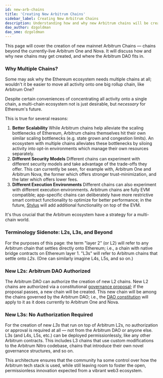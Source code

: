 ```yaml
---
id: new-arb-chains
title: 'Creating New Arbitrum Chains'
sidebar_label: Creating New Arbitrum Chains
description: Understanding how and why new Arbitrum chains will be created
dao_author: dzgoldman
dao_sme: dzgoldman
---
```


This page will cover the creation of new mainnet Arbitrum Chains — chains beyond the currently-live <a data-quicklook-from='arbitrum-one'>Arbitrum One </a> and <a data-quicklook-from='arbitrum-nova'>Nova</a>. It will discuss how and why new chains may get created, and where the <a data-quicklook-from='arbitrum-dao'>Arbitrum DAO</a> fits in.

### Why Multiple Chains?

Some may ask why the Ethereum ecosystem needs multiple chains at all; wouldn't it be easier to move all activity onto one big <a data-quicklook-from='arbitrum-rollup-chain'>rollup</a> chain, like Arbitrum One?

Despite certain conveniences of concentrating all activity onto a single chain, a multi-chain ecosystem not is just desirable, but _necessary_ for Ethereum's future.

This is true for several reasons:

1. **Better Scalability** While Arbitrum chains help alleviate the scaling bottlenecks of Ethereum, Arbitrum chains themselves hit their own similar scaling bottlenecks (e.g. state grown and congestion limits).
   An ecosystem with multiple chains alleviates these bottlenecks by siloing activity into opt-in environments which manage their own resources separately.
1. **Different Security Models** Different chains can experiment with different security models and take advantage of the trade-offs they offer. This can currently be seen, for example with, Arbitrum One and Arbitrum Nova, the former which offers stronger trust-minimization, and the later which offers lower fees.
1. **Different Execution Environments** Different chains can also experiment with different execution environments. Arbitrum chains are fully EVM compatible; app-specific chains can deliberately have more restrictive smart contract functionality to optimize for better performance; in the future, [Stylus](https://offchain.medium.com/hello-stylus-6b18fecc3a22) will add additional functionality on top of the EVM.

It's thus crucial that the Arbitrum ecosystem have a strategy for a multi-chain world.

### Terminology Sidenote: L2s, L3s, and Beyond

For the purposes of this page: the term "layer 2" (or L2) will refer to any Arbitrum chain that settles directly onto Ethereum; i.e., a chain with native bridge contracts on Ethereum <a data-quicklook-from='layer-1-l1'>layer 1</a>. "L3s" will refer to Arbitrum chains that settle onto _L2s_. (One can similarly imagine L4s, L5s, and so on.)

### New L2s: Arbitrum DAO Authorized

The Arbitrum DAO can authorize the creation of new L2 chains. New L2 chains are authorized via a constitutional [governance proposal](./how-tos/create-submit-dao-proposal.md); if the proposal passes, a new chain will be created. This new chain will be among the chains governed by the Arbitrum DAO; i.e., the [DAO constitution](./dao-constitution.md) will apply to it as it does currently to Arbitrum One and Nova.

### New L3s: No Authorization Required

For the creation of new _L3s_ that run on top of Arbitrum L2s, no authorization or approval is required at all — not from the Arbitrum DAO or anyone else. L3s (and L4s, L5s, etc.) can be deployed permissionlessly, like any other Arbitrum contracts. This includes L3 chains that use custom modifications to the Arbitrum Nitro codebase, chains that introduce their own novel governance structures, and so on.

This architecture ensures that the community ha some control over how the Arbitrum tech stack is used, while still leaving room to foster the open, permissionless innovation expected from a vibrant web3 ecosystem.
